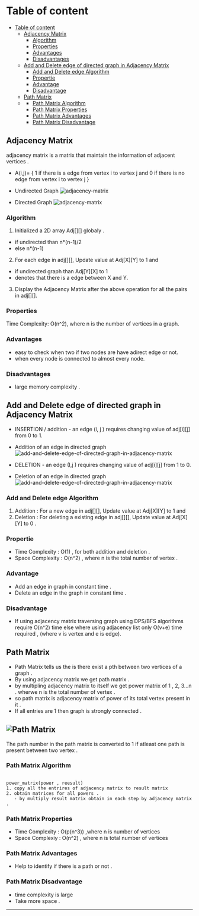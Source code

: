 # Table of content

- [Table of content](#table-of-content)
  - [Adjacency Matrix](#adjacency-matrix)
    - [Algorithm](#algorithm)
    - [Properties](#properties)
    - [Advantages](#advantages)
    - [Disadvantages](#disadvantages)
  - [Add and Delete edge of directed graph in Adjacency Matrix](#add-and-delete-edge-of-directed-graph-in-adjacency-matrix)
    - [Add and Delete edge Algorithm](#add-and-delete-edge-algorithm)
    - [Propertie](#propertie)
    - [Advantage](#advantage)
    - [Disadvantage](#disadvantage)
  - [Path Matrix](#path-matrix)
  - [](#)
    - [Path Matrix Algorithm](#path-matrix-algorithm)
    - [Path Matrix Properties](#path-matrix-properties)
    - [Path Matrix Advantages](#path-matrix-advantages)
    - [Path Matrix Disadvantage](#path-matrix-disadvantage)

## Adjacency Matrix

adjacency matrix is a matrix that maintain the information of adjacent vertices .

- A(i,j)= { 1 if there is a edge from vertex i to vertex j and 0 if there is no edge from vertex i to vertex j }

<!-- image to help better explain the concept -->

- Undirected Graph
  ![adjacency-matrix](https://tse1.mm.bing.net/th?id=OIP.odAL5j3sETwXtw8ElqbOOQHaC5&pid=Api&P=0&w=428&h=167)

- Directed Graph
  ![adjacency-matrix](https://www.tutorialride.com/images/data-structures/adjacency-matrix-directed-graph.jpeg)

### Algorithm

1. Initialized a 2D array Adj[][] globaly .

- if undirected than n\*(n-1)/2
- else n\*(n-1)

2. For each edge in adj[][], Update value at Adj[X][Y] to 1 and

- if undirected graph than Adj[Y][X] to 1
- denotes that there is a edge between X and Y.

3. Display the Adjacency Matrix after the above operation for all the pairs in adj[][].

### Properties

Time Complexity: O(n^2), where n is the number of vertices in a graph.

### Advantages

- easy to check when two if two nodes are have adirect edge or not.
- when every node is connected to almost every node.

### Disadvantages

- large memory complexity .

## Add and Delete edge of directed graph in Adjacency Matrix

- INSERTION / addition - an edge (i, j ) requires changing value of adj[i][j] from 0 to 1.
<!-- image to help better explain the concept -->
- Addition of an edge in directed graph
  ![add-and-delete-edge-of-directed-graph-in-adjacency-matrix](https://www.simplilearn.com/ice9/free_resources_article_thumb/Graph%20Data%20Structure%20-%20Soni/add-edge-operation-on-graph-in-data-structure.png)

- DELETION - an edge (I,j ) requires changing value of adj[i][j] from 1 to 0.

<!-- image to help better explain the concept -->

- Deletion of an edge in directed graph
  ![add-and-delete-edge-of-directed-graph-in-adjacency-matrix](https://www.simplilearn.com/ice9/free_resources_article_thumb/Graph%20Data%20Structure%20-%20Soni/delete-edge-operation-on-graph-in-data-structure.png)

### Add and Delete edge Algorithm

1. Addition : For a new edge in adj[][], Update value at Adj[X][Y] to 1 and
2. Deletion : For deleting a existing edge in adj[][], Update value at Adj[X][Y] to 0 .

### Propertie

- Time Complexity : O(1) , for both addition and deletion .
- Space Complexity : O(n^2) , where n is the total number of vertex .

### Advantage

- Add an edge in graph in constant time .
- Delete an edge in the graph in constant time .

### Disadvantage

- If using adjacency matrix traversing graph using DPS/BFS algorithms require O(n^2) time else where using adjacency list only O(v+e) time required , (where v is vertex and e is edge).

## Path Matrix

- Path Matrix tells us the is there exist a pth between two vertices of a graph .
- By using adjacency matrix we get path matrix .
- by multipling adjacency matrix to itself we get power matrix of 1 , 2, 3...n . wherwe n is the total number of vertex .
- so path matrix is adjacency matrix of power of its total vertex present in it .
- If all entries are 1 then graph is strongly connected .

<!-- image to help better explain the concept -->

## ![Path Matrix](https://www.researchgate.net/publication/313232993/figure/fig2/AS:457319269048322@1486044818348/Example-of-network-communicability-calculus-using-adjacency-matrices-Given-initial.png)

The path number in the path matrix is converted to 1 if atleast one path is present between two vertex .

### Path Matrix Algorithm

```

power_matrix(power , reesult)
1. copy all the entrires of adjacency matrix to result matrix
2. obtain matrices for all powers .
   - by multiply result matrix obtain in each step by adjacency matrix .

```

### Path Matrix Properties

- Time Complexity : O(p(n^3)) ,where n is number of vertices
- Space Complexiy : O(n^2) , where n is total number of vertices

### Path Matrix Advantages

- Help to identify if there is a path or not .

### Path Matrix Disadvantage

- time complexity is large
- Take more space .

---
